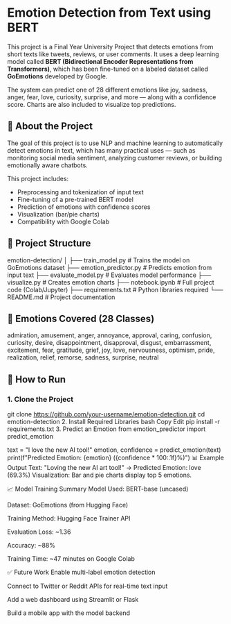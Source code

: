 # Emotion Detection from Text using BERT

This project is a Final Year University Project that detects emotions from short texts like tweets, reviews, or user comments. It uses a deep learning model called **BERT (Bidirectional Encoder Representations from Transformers)**, which has been fine-tuned on a labeled dataset called **GoEmotions** developed by Google.

The system can predict one of 28 different emotions like joy, sadness, anger, fear, love, curiosity, surprise, and more — along with a confidence score. Charts are also included to visualize top predictions.

## 📘 About the Project

The goal of this project is to use NLP and machine learning to automatically detect emotions in text, which has many practical uses — such as monitoring social media sentiment, analyzing customer reviews, or building emotionally aware chatbots.

This project includes:
- Preprocessing and tokenization of input text
- Fine-tuning of a pre-trained BERT model
- Prediction of emotions with confidence scores
- Visualization (bar/pie charts)
- Compatibility with Google Colab

## 📁 Project Structure

emotion-detection/
│
├── train_model.py # Trains the model on GoEmotions dataset
├── emotion_predictor.py # Predicts emotion from input text
├── evaluate_model.py # Evaluates model performance
├── visualize.py # Creates emotion charts
├── notebook.ipynb # Full project code (Colab/Jupyter)
├── requirements.txt # Python libraries required
└── README.md # Project documentation


## 🧠 Emotions Covered (28 Classes)

admiration, amusement, anger, annoyance, approval, caring, confusion, curiosity, desire, disappointment, disapproval, disgust, embarrassment, excitement, fear, gratitude, grief, joy, love, nervousness, optimism, pride, realization, relief, remorse, sadness, surprise, neutral


## 🚀 How to Run

### 1. Clone the Project
git clone https://github.com/your-username/emotion-detection.git
cd emotion-detection
2. Install Required Libraries
bash
Copy
Edit
pip install -r requirements.txt
3. Predict an Emotion
from emotion_predictor import predict_emotion

text = "I love the new AI tool!"
emotion, confidence = predict_emotion(text)
print(f"Predicted Emotion: {emotion} ({confidence * 100:.1f}%)")
📊 Example Output
Text: "Loving the new AI art tool!"
→ Predicted Emotion: love (69.3%)
Visualization: Bar and pie charts display top 5 emotions.

📈 Model Training Summary
Model Used: BERT-base (uncased)

Dataset: GoEmotions (from Hugging Face)

Training Method: Hugging Face Trainer API

Evaluation Loss: ~1.36

Accuracy: ~88%

Training Time: ~47 minutes on Google Colab

✅ Future Work
Enable multi-label emotion detection

Connect to Twitter or Reddit APIs for real-time text input

Add a web dashboard using Streamlit or Flask

Build a mobile app with the model backend

